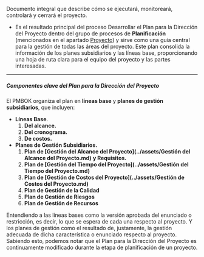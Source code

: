 Documento integral que describe cómo se ejecutará, monitoreará, controlará y cerrará el proyecto. 
- Es el resultado principal del proceso Desarrollar el Plan para la Dirección del Proyecto dentro del grupo de procesos de **Planificación** (mencionados en el apartado [Proyecto](../assets/Proyecto.md)) y sirve como una guía central para la gestión de todas las áreas del proyecto. 
Este plan consolida la información de los planes subsidiarios y las líneas base, proporcionando una hoja de ruta clara para el equipo del proyecto y las partes interesadas.
****
##### **Componentes clave del Plan para la Dirección del Proyecto**
El PMBOK organiza el plan en **líneas base** y **planes de gestión subsidiarios**, que incluyen:
- **Líneas Base**.
	1. **Del alcance.**
	2. **Del cronograma.**
	3. **De costos.**
- **Planes de Gestión Subsidiarios.**
	1. **Plan de [Gestión del Alcance del Proyecto](../assets/Gestión del Alcance del Proyecto.md)** **y Requisitos.**
	2. **Plan de [Gestión del Tiempo del Proyecto](../assets/Gestión del Tiempo del Proyecto.md)**
	3. **Plan de [Gestión de Costos del Proyecto](../assets/Gestión de Costos del Proyecto.md)**
	4. **Plan de Gestión de la Calidad**
	5. **Plan de Gestión de Riesgos**
	6. **Plan de Gestión de Recursos**

Entendiendo a las líneas bases como la versión aprobada del enunciado o restricción, es decir, lo que se espera de cada una respecto al proyecto. Y los planes de gestión como el resultado de, justamente, la gestión adecuada de dicha característica o enunciado respecto al proyecto.
Sabiendo esto, podemos notar que el Plan para la Dirección del Proyecto es continuamente modificado durante la etapa de planificación de un proyecto.
